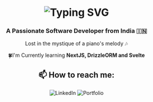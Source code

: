 <h1 align="center">
  <a href="https://git.io/typing-svg" style="text-decoration: none;">
    <img src="https://readme-typing-svg.demolab.com?font=Aboreto&weight=800&size=36&duration=4000&pause=1000&color=0083C6&background=EBFF3900&center=true&multiline=true&random=false&width=450&height=130&lines=Greetings!+;I'm+Abha+Ghildiyal+%F0%9F%9A%80" alt="Typing SVG" />
  </a>
</h1>

<h3 align="center"> A Passionate Software Developer from India 🇮🇳</h3>

<div align="center">
  <p> Lost in the mystique of a piano's melody 🎶 </p>
  <p> 🍀I'm Currently learning <b>NextJS, DrizzleORM and Svelte</b> </p>
</div>

<div>
  <h2 align="center">📫 How to reach me:</h2>
  <p align="center" style="margin-top: 20px;">
    <a href="https://linkedin.com/in/abha-ghildiyal-6ba119223" style="text-decoration: none;">
      <img src="https://img.shields.io/badge/LinkedIn-0077B5?style=for-the-badge&logo=linkedin&logoColor=white;" alt="LinkedIn" style="border: none;" target="_blank" />
    </a>
    <a href="https://abha-ghildiyal.vercel.app/" style="text-decoration: none;">
      <img src="https://img.shields.io/badge/Portfolio-000000?style=for-the-badge&logo=vercel&logoColor=white" alt="Portfolio" style="border: none;" />
    </a>
  </p>
</div>
